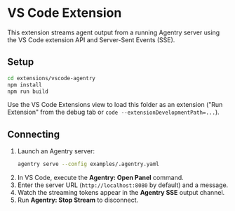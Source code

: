# VS Code Extension

This extension streams agent output from a running Agentry server using the VS Code extension API and Server-Sent Events (SSE).

## Setup

```bash
cd extensions/vscode-agentry
npm install
npm run build
```

Use the VS Code Extensions view to load this folder as an extension ("Run Extension" from the debug tab or `code --extensionDevelopmentPath=...`).

## Connecting

1. Launch an Agentry server:
   ```bash
   agentry serve --config examples/.agentry.yaml
   ```
2. In VS Code, execute the **Agentry: Open Panel** command.
3. Enter the server URL (`http://localhost:8080` by default) and a message.
4. Watch the streaming tokens appear in the **Agentry SSE** output channel.
5. Run **Agentry: Stop Stream** to disconnect.
